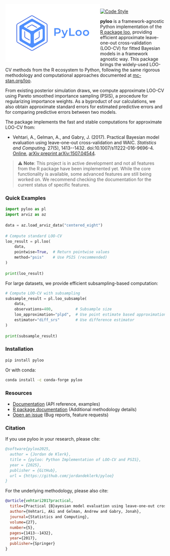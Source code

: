 <img src="./assets/pyloo_logo.png"  width="300" align="left">

<!-- [![PyPI Downloads](https://img.shields.io/pypi/dm/pyloo.svg?label=Pypi%20downloads)](https://pypi.org/project/pyloo/) -->
<!-- [![Conda Downloads](https://img.shields.io/conda/dn/conda-forge/pyloo.svg?label=Conda%20downloads)](https://anaconda.org/conda-forge/pyloo) -->
<!-- [![Code Coverage](https://codecov.io/gh/jordandeklerk/pyloo/branch/main/graph/badge.svg)](https://codecov.io/gh/jordandeklerk/pyloo) -->
[![Code Style](https://img.shields.io/badge/code%20style-black-000000.svg)](https://github.com/ambv/black)

__pyloo__ is a framework-agnostic Python implementation of the [R package loo](https://github.com/stan-dev/loo), providing efficient approximate leave-one-out cross-validation (LOO-CV) for fitted Bayesian models in a framework agnostic way. This package brings the widely-used LOO-CV methods from the R ecosystem to Python, following the same rigorous methodology and computational approaches documented at [mc-stan.org/loo](https://mc-stan.org/loo).

From existing posterior simulation draws, we compute approximate LOO-CV using Pareto smoothed importance sampling (PSIS), a procedure for regularizing importance weights. As a byproduct of our calculations, we also obtain approximate standard errors for estimated predictive errors and for comparing predictive errors between two models.

The package implements the fast and stable computations for approximate LOO-CV from:

* Vehtari, A., Gelman, A., and Gabry, J. (2017). Practical Bayesian model evaluation using leave-one-out cross-validation and WAIC. _Statistics and Computing_. 27(5), 1413--1432. doi:10.1007/s11222-016-9696-4. [Online](https://link.springer.com/article/10.1007/s11222-016-9696-4), [arXiv preprint arXiv:1507.04544](https://arxiv.org/abs/1507.04544).

> ⚠️ **Note**: This project is in active development and not all features from the R package have been implemented yet. While the core functionality is available, some advanced features are still being worked on. We recommend checking the documentation for the current status of specific features.

### Quick Examples

```python
import pyloo as pl
import arviz as az

data = az.load_arviz_data("centered_eight")

# Compute standard LOO-CV
loo_result = pl.loo(
    data,
    pointwise=True,  # Return pointwise values
    method="psis"    # Use PSIS (recommended)
)

print(loo_result)
```

For large datasets, we provide efficient subsampling-based computation:

```python
# Compute LOO-CV with subsampling
subsample_result = pl.loo_subsample(
    data,
    observations=400,          # Subsample size
    loo_approximation="plpd",  # Use point estimate based approximation
    estimator="diff_srs"       # Use difference estimator
)

print(subsample_result)
```

### Installation

```bash
pip install pyloo
```

Or with conda:

```bash
conda install -c conda-forge pyloo
```

### Resources

* [Documentation](https://pyloo.readthedocs.io/) (API reference, examples)
* [R package documentation](https://mc-stan.org/loo/reference/index.html) (Additional methodology details)
* [Open an issue](https://github.com/jordandeklerk/pyloo/issues) (Bug reports, feature requests)

### Citation

If you use pyloo in your research, please cite:

```bibtex
@software{pyloo2025,
  author = {Jordan de Klerk},
  title = {pyloo: Python Implementation of LOO-CV and PSIS},
  year = {2025},
  publisher = {GitHub},
  url = {https://github.com/jordandeklerk/pyloo}
}
```

For the underlying methodology, please also cite:

```bibtex
@article{vehtari2017practical,
  title={Practical {B}ayesian model evaluation using leave-one-out cross-validation and {WAIC}},
  author={Vehtari, Aki and Gelman, Andrew and Gabry, Jonah},
  journal={Statistics and Computing},
  volume={27},
  number={5},
  pages={1413--1432},
  year={2017},
  publisher={Springer}
}
